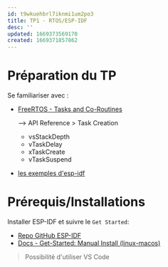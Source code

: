 ```yaml
---
id: t9wkuehbrl7iknmi1um2po3
title: TP1 - RTOS/ESP-IDF
desc: ''
updated: 1669373569170
created: 1669371857862
---
```


# Préparation du TP

Se familiariser avec :
- [FreeRTOS - Tasks and Co-Routines](https://freertos.org/taskandcr.html)

    --> API Reference > Task Creation
    - vsStackDepth
    - vTaskDelay
    - xTaskCreate
    - vTaskSuspend

- [les exemples d'esp-idf](https://github.com/espressif/esp-idf/tree/master/examples)

# Prérequis/Installations

Installer ESP-IDF et suivre le `Get Started`:
- [Repo GitHub ESP-IDF](github.com/espressif/esp-idf)
- [Docs - Get-Started: Manual Install (linux-macos)](https://docs.espressif.com/projects/esp-idf/en/latest/esp32/get-started/linux-macos-setup.html)

> Possibilité d'utiliser VS Code